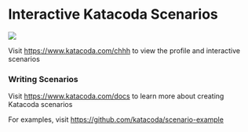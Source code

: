 # Interactive Katacoda Scenarios

[![](http://shields.katacoda.com/katacoda/chhh/count.svg)](https://www.katacoda.com/chhh "Get your profile on Katacoda.com")

Visit https://www.katacoda.com/chhh to view the profile and interactive scenarios

### Writing Scenarios
Visit https://www.katacoda.com/docs to learn more about creating Katacoda scenarios

For examples, visit https://github.com/katacoda/scenario-example
